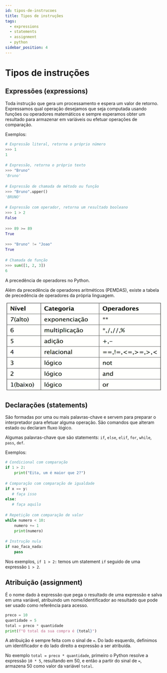 ```yaml
---
id: tipos-de-instrucoes
title: Tipos de instruções
tags:
  - expressions
  - statements
  - assignment
  - python
sidebar_position: 4
---
```


# Tipos de instruções

## Expressões (expressions)

Toda instrução que gera um processamento e espera um valor de retorno.
Expressamos qual operação desejamos que seja computada usando funções ou
operadores matemáticos e sempre esperamos obter um resultado para armazenar em
variáveis ou efetuar operações de comparação.

Exemplos:

```python
# Expressão literal, retorna o próprio número
>>> 1
1

# Expressão, retorna o próprio texto
>>> "Bruno"
'Bruno'

# Expressão de chamada de método ou função
>>> "Bruno".upper()
'BRUNO'

# Expressão com operador, retorna um resultado booleano
>>> 1 > 2
False

>>> 89 >= 89
True

>>> "Bruno" != "Joao"
True

# Chamada de função
>>> sum([1, 2, 3])
6
```

A precedência de operadores no Python.

Além da precedência de operadores aritméticos (PEMDAS), existe a tabela de
precedência de operadores da própria linguagem.

![precedencia](../../../static/img/operadores.png)

## Declarações (statements)

São formadas por uma ou mais palavras-chave e servem para preparar o
interpretador para efetuar alguma operação. São comandos que alteram estado ou
declaram fluxo lógico.

Algumas palavras-chave que são
statements: `if`, `else`, `elif`, `for`, `while`, `pass`, `def`.

Exemplos:

```python
# Condicional com comparação
if 1 > 2:
    print("Eita, um é maior que 2?")

# Comparação com comparação de igualdade
if x == y:
   # faça isso
else:
   # faça aquilo

# Repetição com comparação de valor
while numero < 10:
    numero += 1
    print(numero)

# Instrução nula
if nao_faca_nada:
    pass
```

Nos exemplos, `if 1 > 2:` temos um statement `if` seguido de uma
expressão `1 > 2`.

## Atribuição (assignment)

É o nome dado à expressão que pega o resultado de uma expressão e salva em uma
variável, atribuindo um nome/identificador ao resultado que pode ser usado como
referência para acesso.

```python
preco = 10
quantidade = 5
total = preco * quantidade
print(f"O total da sua compra é {total}")
```

A atribuição é sempre feita com o sinal de `=`. Do lado esquerdo, definimos um
identificador e do lado direito a expressão a ser atribuída.

No exemplo `total = preco * quantidade`, primeiro o Python resolve a
expressão `10 * 5`, resultando em 50, e então a partir do sinal de `=`,
armazena 50 como valor da variável `total`.
